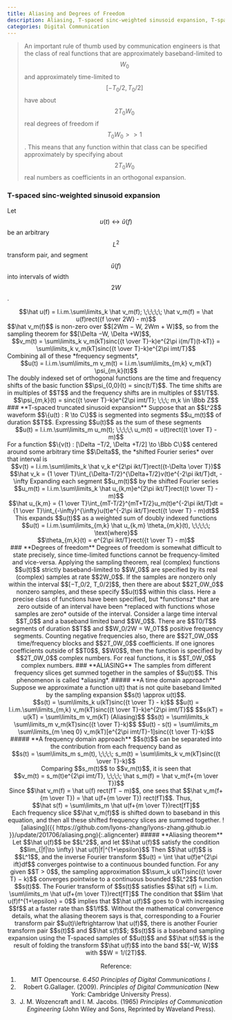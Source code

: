 ```yaml
---
title: Aliasing and Degrees of Freedom
description: Aliasing, T-spaced sinc-weighted sinusoid expansion, T-spaced truncated sinusoid expansion, Degrees of freedom
categories: Digital Communication
---
```


>  An important rule of thumb used by communication engineers is that the class of real functions that are approximately baseband-limited to $$W_0$$ and approximately time-limited to $$[−T_0/2, T_0/2]$$ have about $$2T_0W_0$$ real degrees of freedom if $$T_0W_0 >> 1$$. This means that any function within that class can be specified approximately by specifying about $$2T_0W_0$$ real numbers as coefficients in an orthogonal expansion.   

### **T-spaced sinc-weighted sinusoid expansion**
Let $$u(t) \leftrightarrow \hat u(f)$$ be an arbitrary $$L^2$$ transform pair, and segment $$\hat u(f)$$ into intervals of width $$2W$$.   
<center>$$\hat u(f) = l.i.m.\sum\limits_k \hat v_m(f); \;\;\;\;\; \hat v_m(f) = \hat u(f)rect({f \over 2W} - m)$$</center>
$$\hat v_m(f)$$ is non-zero over $$[2Wm − W, 2Wm + W]$$, so from the sampling theorem for $$[\Delta −W, \Delta +W]$$,   
<center>$$v_m(t) = \sum\limits_k v_m(kT)sinc({t \over T}-k)e^{2\pi i(m/T)(t-kT)} = \sum\limits_k v_m(kT)sinc({t \over T}-k)e^{2\pi imt/T}$$</center>   
Combining all of these *frequency segments*,
<center>$$u(t) = l.i.m.\sum\limits_m v_m(t) = l.i.m.\sum\limits_{m,k} v_m(kT) \psi_{m,k}(t)$$</center>   
The doubly indexed set of orthogonal functions are the time and frequency shifts of the basic function $$\psi_{0,0}(t) = sinc(t/T)$$. The time shifts are in multiples of $$T$$ and the frequency shifts are in multiples of $$1/T$$.   
<center>$$\psi_{m,k}(t) = sinc({t \over T}-k)e^{2\pi imt/T}; \;\;\; m,k \in \Bbb Z$$</center>   
### **T-spaced truncated sinusoid expansion**  
Suppose that an $$L^2$$ waveform $$\{u(t) : R \to C\}$$ is segmented into segments $$u_m(t)$$ of duration $$T$$. Expressing $$u(t)$$ as the sum of these segments   
<center>$$u(t) = l.i.m.\sum\limits_m u_m(t); \;\;\;\;\ u_m(t) = u(t)rect({t \over T} - m)$$</center>
For a function $$\{v(t) : [\Delta −T/2, \Delta +T/2] \to \Bbb C\}$$ centered around some arbitrary time $$\Delta$$, the *shifted Fourier series* over that interval is   
<center>$$v(t) = l.i.m.\sum\limits_k \hat v_k e^{2\pi ikt/T}rect({t-\Delta \over T})$$</center>
<center>$$\hat v_k = {1 \over T}\int_{\Delta-T/2}^{\Delta+T/2}v(t)e^{-2\pi ikt/T}dt, -\infty<k<\infty$$</center>   
Expanding each segment $$u_m(t)$$ by the shifted Fourier series   
<center>$$u_m(t) = l.i.m.\sum\limits_k \hat u_{k,m}e^{2\pi ikt/T}rect({t \over T} - m)$$</center>
<center>$$\hat u_{k,m} = {1 \over T}\int_{mT-T/2}^{mT+T/2}u_m(t)e^{-2\pi ikt/T}dt = {1 \over T}\int_{-\infty}^{\infty}u(t)e^{-2\pi ikt/T}rect({t \over T} - m)dt$$</center>
This expands $$u(t)$$ as a weighted sum of doubly indexed functions   
<center>$$u(t) = l.i.m.\sum\limits_{m,k} \hat u_{k,m} \theta_{m,k}(t), \;\;\;\;\; \text{where}$$</center>
<center>$$\theta_{m,k}(t) = e^{2\pi ikt/T}rect({t \over T} - m)$$</center> 
### **Degrees of freedom**
Degrees of freedom is somewhat difficult to state precisely, since time-limited functions cannot be frequency-limited and vice-versa.   
Applying the sampling theorem, real (complex) functions $$u(t)$$ strictly baseband-limited to $$W_0$$ are specified by its real (complex) samples at rate $$2W_0$$. If the samples are nonzero only within the interval $$[−T_0/2, T_0/2]$$, then there are about $$2T_0W_0$$ nonzero samples, and these specify $$u(t)$$ within this class. Here a precise class of functions have been specified, but *functionsz* that are zero outside of an interval have been *replaced with functions whose samples are zero* outside of the interval.   
Consider a large time interval $$T_0$$ and a baseband limited band $$W_0$$. There are $$T0/T$$ segments of duration $$T$$ and $$W_0/2W = W_0T$$ positive frequency segments. Counting negative frequencies also, there are $$2T_0W_0$$ time/frequency blocks and $$2T_0W_0$$ coefficients.   
If one ignores coefficients outside of $$T0$$, $$W0$$, then the function is specified by $$2T_0W_0$$ complex numbers.   
For real functions, it is $$T_0W_0$$ complex numbers.   
### **ALIASING**
The samples from different frequency slices get summed together in the samples of $$u(t)$$. This phenomenon is called *aliasing*.   
##### **A time domain approach**
Suppose we approximate a function u(t) that is not quite baseband limited by the sampling expansion $$s(t) \approx u(t)$$.   
<center>$$s(t) = \sum\limits_k u(kT)sinc({t \over T} - k)$$
$$u(t) = l.i.m.\sum\limits_{m,k} v_m(kT)sinc({t \over T}-k)e^{2\pi imt/T}$$
$$s(kT) = u(kT) = \sum\limits_m v_m(kT) (Aliasing)$$
$$s(t) = \sum\limits_k \sum\limits_m v_m(kT)sinc({t \over T}-k)$$
$$u(t) - s(t) = \sum\limits_m \sum\limits_{m \neq 0} v_m(kT)[e^{2\pi imt/T}-1]sinc({t \over T}-k)$$</center> 
##### **A frequency domain approach**
$$s(t)$$ can be separated into the contribution from each frequency band as   
<center>$$s(t) = \sum\limits_m s_m(t), \;\;\;\; s_m(t) = \sum\limits_k v_m(kT)sinc({t \over T}-k)$$</center> 
Comparing $$s_m(t)$$ to $$v_m(t)$$, it is seen that   
<center>$$v_m(t) = s_m(t)e^{2\pi imt/T}, \;\;\;\; \hat s_m(f) = \hat v_m(f+{m \over T})$$</center> 
Since $$\hat v_m(f) = \hat u(f) rect(fT − m)$$, one sees that $$\hat v_m(f+{m \over T}) = \hat u(f+{m \over T}) rect(fT)$$. Thus,   
<center>$$\hat s(f) = \sum\limits_m \hat u(f+{m \over T})rect[fT]$$</center> 
Each frequency slice $$\hat v_m(f)$$ is shifted down to baseband in this equation, and then all these shifted frequency slices are summed together.   
![aliasing]({{ https://github.com/lyons-zhang/lyons-zhang.github.io }}/update/201706/aliasing.png){:.aligncenter}   
##### **Aliasing theorem**
Let $$\hat u(f)$$ be $$L^2$$, and let $$\hat u(f)$$ satisfy the condition 
$$lim_{|f|\to \infty} \hat u(f)|f|^{1+\epsilon}$$ 
Then $$\hat u(f)$$ is $$L^1$$, and the inverse Fourier transform $$u(t) = \int \hat u(f)e^{2\pi ift}df$$ converges pointwise to a continuous bounded function. For any given $$T > 0$$, the sampling approximation $$\sum_k u(kT)sinc({t \over T} − k)$$ converges pointwise to a continuous bounded $$L^2$$ function $$s(t)$$. The Fourier transform of $$s(t)$$ satisfies   
$$\hat s(f) = l.i.m. \sum\limits_m \hat u(f+{m \over T})rect[fT]$$   
The condition that $$lim \hat u(f)f^{1+\epsilon} = 0$$ implies that $$\hat u(f)$$ goes to 0 with increasing $$f$$ at a faster rate than $$1/f$$.
Without the mathematical convergence details, what the aliasing theorem says is that, corresponding to a Fourier transform pair $$u(t)\leftrightarrow \hat u(f)$$, there is another Fourier transform pair $$s(t)$$ and $$\hat s(f)$$; $$s(t)$$ is a baseband sampling expansion using the T-spaced samples of $$u(t)$$ and $$\hat s(f)$$ is the result of folding the transform $$\hat u(f)$$ into the band $$[−W, W]$$ with $$W = 1/(2T)$$.


Reference:  
1. MIT Opencourse. *6.450 Principles of Digital Communications I*.  
2. Robert G.Gallager. (2009). *Principles of Digital Communication* (New York: Cambridge University Press).  
3. J. M. Wozencraft and I. M. Jacobs. (1965) *Principles of Communication Engineering* (John Wiley and Sons, Reprinted by Waveland Press).


